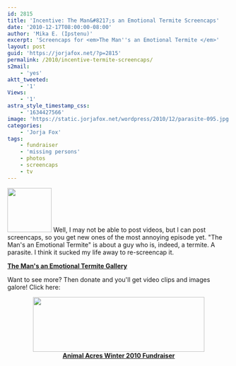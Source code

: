 ```yaml
---
id: 2815
title: 'Incentive: The Man&#8217;s an Emotional Termite Screencaps'
date: '2010-12-17T08:00:00-08:00'
author: 'Mika E. (Ipstenu)'
excerpt: 'Screencaps for <em>The Man''s an Emotional Termite </em>'
layout: post
guid: 'https://jorjafox.net/?p=2815'
permalink: /2010/incentive-termite-screencaps/
s2mail:
    - 'yes'
aktt_tweeted:
    - '1'
Views:
    - '1'
astra_style_timestamp_css:
    - '1634427566'
image: 'https://static.jorjafox.net/wordpress/2010/12/parasite-095.jpg'
categories:
    - 'Jorja Fox'
tags:
    - fundraiser
    - 'missing persons'
    - photos
    - screencaps
    - tv
---
```


<a href="https://jorjafox.net/gallery/tv/missingpersons/termite/"><img src="//static.jorjafox.net/wordpress/2010/12/parasite-095-100x100.jpg" alt="" title="parasite-095" width="100" height="100" class="alignleft size-thumbnail wp-image-2816" /></a>  Well, I may not be able to post videos, but I can post screencaps, so you get new ones of the most annoying episode yet.  "The Man's an Emotional Termite" is about a guy who is, indeed, a termite.  A parasite.  I think it sucked my life away to re-screencap it.

<strong><a href="https://jorjafox.net/gallery/tv/missingpersons/termite/">The Man's an Emotional Termite Gallery</a></strong>

Want to see more? Then donate and you'll get video clips and images galore!  Click here:
<center><a href="http://www.crowdrise.com/jfo-animalacres2010/fundraiser/jorjafoxonline"><img src="//static.jorjafox.net/wordpress/2010/11/crowdrise.jpg" alt="" title="crowdrise" width="388" height="124" class="aligncenter size-full wp-image-2683" /><br /><strong>Animal Acres Winter 2010 Fundraiser</strong></a></center>
